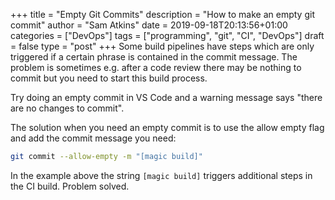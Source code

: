 +++
title = "Empty Git Commits"
description = "How to make an empty git commit"
author = "Sam Atkins"
date = 2019-09-18T20:13:56+01:00
categories = ["DevOps"]
tags = ["programming", "git", "CI", "DevOps"]
draft = false
type = "post"
+++
Some build pipelines have steps which are only triggered if a certain phrase is contained in the commit message. The problem is sometimes e.g. after a code review there may be nothing to commit but you need to start this build process.

Try doing an empty commit in VS Code and a warning message says "there are no changes to commit".

The solution when you need an empty commit is to use the allow empty flag and add the commit message you need:

```bash
git commit --allow-empty -m "[magic build]"
```

In the example above the string `[magic build]` triggers additional steps in the CI build. Problem solved.

